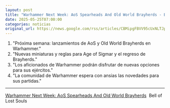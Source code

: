 ```yaml
---
layout: post
title: "Warhammer Next Week: AoS Spearheads And Old World Brayherds - Bell of Lost Souls"
date: 2025-05-25T07:00:00
categories: noticias
original_url: https://news.google.com/rss/articles/CBMipgFBVV95cUxNLTJpZGRjMnVmRE5DZ3IyM2VKRnJId0xNdFJxenR2UkdvZi1FSHgxck1JVERrcHZ1LTZURnVQc2hjRm96NmtVcEltRnB6YURYWXlScV9rQ0tLaHJiWUVpQkdQVk4tMTllUVZabmhGU2Y4R1dmM29MdjV3bW1UOExhXzFBb2l5QTlxOF8zNWNZM0hobUlfMFAzWmZkY2lrQ016dnhsSEdR?oc=5
---
```



1. "Próxima semana: lanzamientos de AoS y Old World Brayherds en Warhammer."
2. "Nuevas miniaturas y reglas para Age of Sigmar y el regreso de Brayherds."
3. "Los aficionados de Warhammer podrán disfrutar de nuevas opciones para sus ejércitos."
4. "La comunidad de Warhammer espera con ansias las novedades para sus partidas."


---


[Warhammer Next Week: AoS Spearheads And Old World Brayherds](https://news.google.com/rss/articles/CBMipgFBVV95cUxNLTJpZGRjMnVmRE5DZ3IyM2VKRnJId0xNdFJxenR2UkdvZi1FSHgxck1JVERrcHZ1LTZURnVQc2hjRm96NmtVcEltRnB6YURYWXlScV9rQ0tLaHJiWUVpQkdQVk4tMTllUVZabmhGU2Y4R1dmM29MdjV3bW1UOExhXzFBb2l5QTlxOF8zNWNZM0hobUlfMFAzWmZkY2lrQ016dnhsSEdR?oc=5)  Bell of Lost Souls